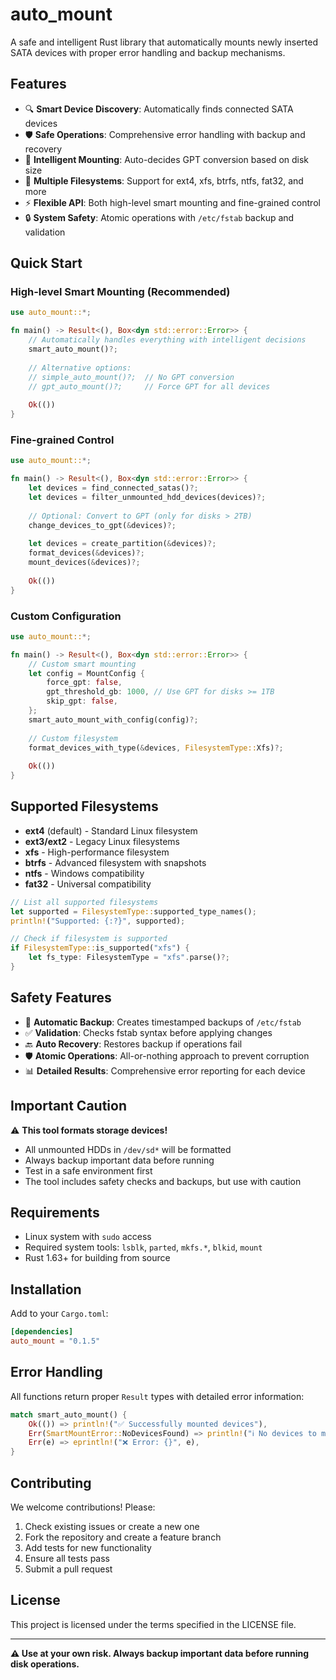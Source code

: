# auto_mount

A safe and intelligent Rust library that automatically mounts newly inserted SATA devices with proper error handling and backup mechanisms.

## Features

- 🔍 **Smart Device Discovery**: Automatically finds connected SATA devices
- 🛡️ **Safe Operations**: Comprehensive error handling with backup and recovery
- 🧠 **Intelligent Mounting**: Auto-decides GPT conversion based on disk size
- 📁 **Multiple Filesystems**: Support for ext4, xfs, btrfs, ntfs, fat32, and more
- ⚡ **Flexible API**: Both high-level smart mounting and fine-grained control
- 🔒 **System Safety**: Atomic operations with `/etc/fstab` backup and validation

## Quick Start

### High-level Smart Mounting (Recommended)

```rust
use auto_mount::*;

fn main() -> Result<(), Box<dyn std::error::Error>> {
    // Automatically handles everything with intelligent decisions
    smart_auto_mount()?;
    
    // Alternative options:
    // simple_auto_mount()?;  // No GPT conversion
    // gpt_auto_mount()?;     // Force GPT for all devices
    
    Ok(())
}
```

### Fine-grained Control

```rust
use auto_mount::*;

fn main() -> Result<(), Box<dyn std::error::Error>> {
    let devices = find_connected_satas()?;
    let devices = filter_unmounted_hdd_devices(devices)?;
    
    // Optional: Convert to GPT (only for disks > 2TB)
    change_devices_to_gpt(&devices)?;
    
    let devices = create_partition(&devices)?;
    format_devices(&devices)?;
    mount_devices(&devices)?;
    
    Ok(())
}
```

### Custom Configuration

```rust
use auto_mount::*;

fn main() -> Result<(), Box<dyn std::error::Error>> {
    // Custom smart mounting
    let config = MountConfig {
        force_gpt: false,
        gpt_threshold_gb: 1000, // Use GPT for disks >= 1TB
        skip_gpt: false,
    };
    smart_auto_mount_with_config(config)?;
    
    // Custom filesystem
    format_devices_with_type(&devices, FilesystemType::Xfs)?;
    
    Ok(())
}
```

## Supported Filesystems

- **ext4** (default) - Standard Linux filesystem
- **ext3/ext2** - Legacy Linux filesystems  
- **xfs** - High-performance filesystem
- **btrfs** - Advanced filesystem with snapshots
- **ntfs** - Windows compatibility
- **fat32** - Universal compatibility

```rust
// List all supported filesystems
let supported = FilesystemType::supported_type_names();
println!("Supported: {:?}", supported);

// Check if filesystem is supported
if FilesystemType::is_supported("xfs") {
    let fs_type: FilesystemType = "xfs".parse()?;
}
```

## Safety Features

- 🔄 **Automatic Backup**: Creates timestamped backups of `/etc/fstab`
- ✅ **Validation**: Checks fstab syntax before applying changes
- 🔙 **Auto Recovery**: Restores backup if operations fail
- 🛡️ **Atomic Operations**: All-or-nothing approach to prevent corruption
- 📊 **Detailed Results**: Comprehensive error reporting for each device

## Important Caution

⚠️ **This tool formats storage devices!** 
- All unmounted HDDs in `/dev/sd*` will be formatted
- Always backup important data before running
- Test in a safe environment first
- The tool includes safety checks and backups, but use with caution

## Requirements

- Linux system with `sudo` access
- Required system tools: `lsblk`, `parted`, `mkfs.*`, `blkid`, `mount`
- Rust 1.63+ for building from source

## Installation

Add to your `Cargo.toml`:

```toml
[dependencies]
auto_mount = "0.1.5"
```

## Error Handling

All functions return proper `Result` types with detailed error information:

```rust
match smart_auto_mount() {
    Ok(()) => println!("✅ Successfully mounted devices"),
    Err(SmartMountError::NoDevicesFound) => println!("ℹ️ No devices to mount"),
    Err(e) => eprintln!("❌ Error: {}", e),
}
```

## Contributing

We welcome contributions! Please:

1. Check existing issues or create a new one
2. Fork the repository and create a feature branch
3. Add tests for new functionality
4. Ensure all tests pass
5. Submit a pull request

## License

This project is licensed under the terms specified in the LICENSE file.

---

**⚠️ Use at your own risk. Always backup important data before running disk operations.**